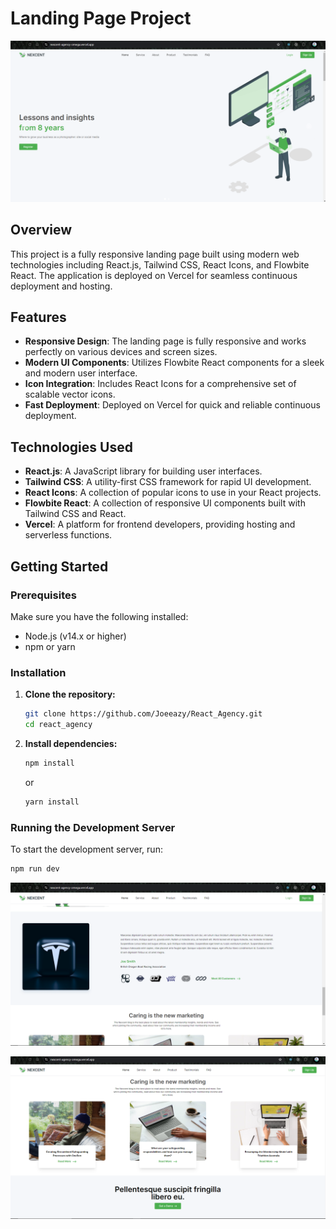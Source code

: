 # Landing Page Project

![Banner1](/public/images/readme/banner1.png)

## Overview

This project is a fully responsive landing page built using modern web technologies including React.js, Tailwind CSS, React Icons, and Flowbite React. The application is deployed on Vercel for seamless continuous deployment and hosting.

## Features

- **Responsive Design**: The landing page is fully responsive and works perfectly on various devices and screen sizes.
- **Modern UI Components**: Utilizes Flowbite React components for a sleek and modern user interface.
- **Icon Integration**: Includes React Icons for a comprehensive set of scalable vector icons.
- **Fast Deployment**: Deployed on Vercel for quick and reliable continuous deployment.

## Technologies Used

- **React.js**: A JavaScript library for building user interfaces.
- **Tailwind CSS**: A utility-first CSS framework for rapid UI development.
- **React Icons**: A collection of popular icons to use in your React projects.
- **Flowbite React**: A collection of responsive UI components built with Tailwind CSS and React.
- **Vercel**: A platform for frontend developers, providing hosting and serverless functions.

## Getting Started

### Prerequisites

Make sure you have the following installed:

- Node.js (v14.x or higher)
- npm or yarn

### Installation

1. **Clone the repository:**

   ```bash
   git clone https://github.com/Joeeazy/React_Agency.git
   cd react_agency
   ```

2. **Install dependencies:**
   ```bash
   npm install
   ```
   or
   ```bash
   yarn install
   ```

### Running the Development Server

To start the development server, run:

```bash
npm run dev
```

![Banner2](/public/images/readme/banner2.png)

![Banner3](/public/images/readme/banner3.png)

```

```
